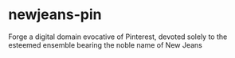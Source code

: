 # newjeans-pin
Forge a digital domain evocative of Pinterest, devoted solely to the esteemed ensemble bearing the noble name of New Jeans
